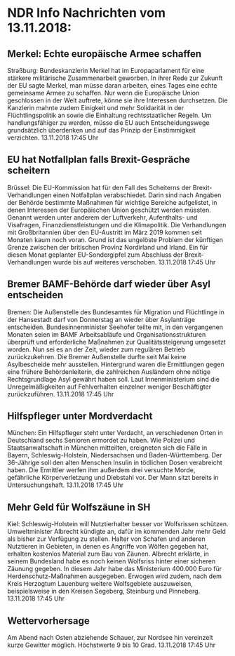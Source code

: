 # NDR Info Nachrichten vom 13.11.2018:


## Merkel: Echte europäische Armee schaffen
Straßburg: Bundeskanzlerin Merkel hat im Europaparlament für eine stärkere militärische Zusammenarbeit geworben. In ihrer Rede zur Zukunft der EU sagte Merkel, man müsse daran arbeiten, eines Tages eine echte gemeinsame Armee zu schaffen. Nur wenn die Europäische Union geschlossen in der Welt auftrete, könne sie ihre Interessen durchsetzen. Die Kanzlerin mahnte zudem Einigkeit und mehr Solidarität in der Flüchtlingspolitik an sowie die Einhaltung rechtsstaatlicher Regeln. Um handlungsfähiger zu werden, müsse die EU auch Entscheidungswege grundsätzlich überdenken und auf das Prinzip der Einstimmigkeit verzichten. 13.11.2018 17:45 Uhr 

## EU hat Notfallplan falls Brexit-Gespräche scheitern
Brüssel: Die EU-Kommission hat für den Fall des Scheiterns der Brexit-Verhandlungen einen Notfallplan verabschiedet. Darin sind nach Angaben der Behörde bestimmte Maßnahmen für wichtige Bereiche aufgelistet, in denen Interessen der Europäischen Union geschützt werden müssten. Genannt werden unter anderem der Luftverkehr, Aufenthalts- und Visafragen, Finanzdienstleistungen und die Klimapolitik. Die Verhandlungen mit Großbritannien über den EU-Austritt im März 2019 kommen seit Monaten kaum noch voran. Grund ist das ungelöste Problem der künftigen Grenze zwischen der britischen Provinz Nordirland und Irland. Ein für diesen Monat geplanter EU-Sondergipfel zum Abschluss der Brexit-Verhandlungen wurde bis auf weiteres verschoben. 13.11.2018 17:45 Uhr 

## Bremer BAMF-Behörde darf wieder über Asyl entscheiden
Bremen: Die Außenstelle des Bundesamtes für Migration und Flüchtlinge in der Hansestadt darf von Donnerstag an wieder über Asylanträge entscheiden. Bundesinnenminister Seehofer teilte mit, in den vergangenen Monaten seien im BAMF Arbeitsabläufe und Organisationsstrukturen überprüft und erforderliche  Maßnahmen zur Qualitätssteigerung umgesetzt worden. Nun sei es an der Zeit, wieder zum regulären Betrieb zurückzukehren. Die Bremer Außenstelle durfte seit Mai keine Asylbescheide mehr ausstellen. Hintergrund waren die Ermittlungen gegen eine frühere Behördenleiterin, die zahlreichen Ausländern ohne nötige Rechtsgrundlage Asyl gewährt haben soll. Laut Innenministerium sind die Unregelmäßigkeiten auf Fehlverhalten einzelner weniger Beschäftigter zurückzuführen. 13.11.2018 17:45 Uhr 

## Hilfspfleger unter Mordverdacht
München: Ein Hilfspfleger steht unter Verdacht, an verschiedenen Orten in Deutschland sechs Senioren ermordet zu haben. Wie Polizei und Staatsanwaltschaft in München mitteilten, ereigneten sich die Fälle in Bayern, Schleswig-Holstein, Niedersachsen und Baden-Württemberg. Der 36-Jährige soll den alten Menschen Insulin in tödlichen Dosen verabreicht haben. Die Ermittler werfen ihm außerdem drei versuchte Morde, gefährliche Körperverletzung und Diebstahl vor. Der Mann sitzt bereits in Untersuchungshaft. 13.11.2018 17:45 Uhr 

## Mehr Geld für Wolfszäune in SH
Kiel: Schleswig-Holstein will Nutztierhalter besser vor Wolfsrissen schützen. Umweltminister Albrecht kündigte an, dafür im kommenden Jahr mehr Geld als bisher zur Verfügung zu stellen. Halter von Schafen und anderen Nutztieren in Gebieten, in denen es Angriffe von Wölfen gegeben hat, erhalten kostenlos Material zum Bau von Zäunen. Albrecht erklärte, in seinem Bundesland habe es noch keinen Wolfsriss hinter einer sicheren Zäunung gegeben. In diesem Jahr habe das Ministerium 400.000 Euro für Herdenschutz-Maßnahmen ausgegeben. Erwogen wird zudem, nach dem Kreis Herzogtum Lauenburg weitere Wolfsgebiete auszuweisen, beispielsweise in den Kreisen Segeberg, Steinburg und Pinneberg. 13.11.2018 17:45 Uhr 

## Wettervorhersage
Am Abend nach Osten abziehende Schauer, zur Nordsee hin vereinzelt kurze Gewitter möglich. Höchstwerte 9 bis 10 Grad. 13.11.2018 17:45 Uhr 
